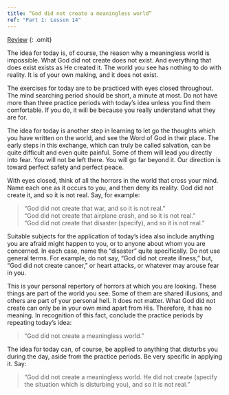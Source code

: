 ```yaml
---
title: “God did not create a meaningless world”
ref: "Part 1: Lesson 14"
---
```


<a class="hide-review" href="/acim/workbook/l053/#l014">Review</a>
{: .omit}

The idea for today is, of course, the reason why a meaningless world is
impossible. What God did not create does not exist. And everything that
does exist exists as He created it. The world you see has nothing to do
with reality. It is of your own making, and it does not exist.

The exercises for today are to be practiced with eyes closed throughout.
The mind searching period should be short, a minute at most. Do not have
more than three practice periods with today’s idea unless you find them
comfortable. If you do, it will be because you really understand what
they are for.

The idea for today is another step in learning to let go the thoughts
which you have written on the world, and see the Word of God in their
place. The early steps in this exchange, which can truly be called
salvation, can be quite difficult and even quite painful. Some of them
will lead you directly into fear. You will not be left there. You will go
far beyond it. Our direction is toward perfect safety and perfect peace.

With eyes closed, think of all the horrors in the world that cross your
mind. Name each one as it occurs to you, and then deny its reality. God
did not create it, and so it is not real. Say, for example:

> “God did not create that war, and so it is not real.”<br/>
> “God did not create that airplane crash, and so it is not real.”<br/>
> “God did not create that disaster (specify), and so it is not real.”

Suitable subjects for the application of today’s idea also include
anything you are afraid might happen to you, or to anyone about whom you
are concerned. In each case, name the “disaster” quite specifically. Do
not use general terms. For example, do not say, “God did not create
illness,” but, “God did not create cancer,” or heart attacks, or
whatever may arouse fear in you.

This is your personal repertory of horrors at which you are
looking. These things are part of the world you see. Some of them are
shared illusions, and others are part of your personal hell. It does not
matter. What God did not create can only be in your own mind apart from
His. Therefore, it has no meaning. In recognition of this fact, conclude
the practice periods by repeating today’s idea:

> “God did not create a meaningless world.”

The idea for today can, of course, be applied to anything that disturbs
you during the day, aside from the practice periods. Be very specific in
applying it. Say:

> “God did not create a meaningless world. He did not create (specify the
> situation which is disturbing you), and so it is not real.”

